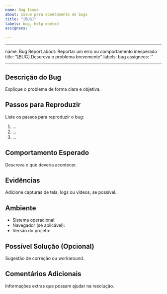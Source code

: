 ```yaml
---
name: Bug Issue
about: Issue para apontamento de bugs
title: "[BUG]"
labels: bug, help wanted
assignees: ''

---
```


---
name: Bug Report
about: Reportar um erro ou comportamento inesperado
title: "[BUG] Descreva o problema brevemente"
labels: bug
assignees: ''

---

## Descrição do Bug
Explique o problema de forma clara e objetiva.

## Passos para Reproduzir
Liste os passos para reproduzir o bug:
1. ...
2. ...
3. ...

## Comportamento Esperado
Descreva o que deveria acontecer.

## Evidências
Adicione capturas de tela, logs ou vídeos, se possível.

## Ambiente
- Sistema operacional:
- Navegador (se aplicável):
- Versão do projeto:

## Possível Solução (Opcional)
Sugestão de correção ou workaround.

## Comentários Adicionais
Informações extras que possam ajudar na resolução.
